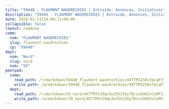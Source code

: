 ```yaml
---
title: "59440 - FLAUMONT WAUDRECHIES | Entraide, Annonces, Initiatives"
description: "59440 - FLAUMONT WAUDRECHIES | Entraide, Annonces, Initiatives"
date: 2020-01-11T14:09:21+09:00
collapsible: false
layout: commune
comm:
  nom: "FLAUMONT WAUDRECHIES"
  slug: flaumont-waudrechies
  cp: "59440"
dept:
  nom: "Nord"
  slug: nord
  num: "59"
peerpad:
  comm:
    read_path: /r/markdown/59440_flaumont-waudrechies/4XTTM3258v7pLqP7Sj43WvzBFReNYoieX34uKCtMAFm1NtS7E
    write_path: /w/markdown/59440_flaumont-waudrechies/4XTTM3258v7pLqP7Sj43WvzBFReNYoieX34uKCtMAFm1NtS7E-K3TgUKfDjA6SUBWoWB8TWXQhFBSdA2QTth2Y8NeTu9omeduqxjJdoa4oJax3p2cTDfkJyeGURwZvDhRUBvZ7QaGdNPESKmESi4rVAM8eQqVLD2UbzYsyhmDXcTNVQhBr9SQCrmqn
  dept:
    read_path: /r/markdown/59_nord/4XTTM3t39qn3wJ5h23Xy7DcxsGHU2vCoMP2z3iS4TUn3TrtdJ
    write_path: /w/markdown/59_nord/4XTTM3t39qn3wJ5h23Xy7DcxsGHU2vCoMP2z3iS4TUn3TrtdJ-K3TgTuZGkuZqXfr6fpmH7pGsMT6ndvZQMyRDze5QBt7XScLWHoBi246kLoDKpTH2Yo4f3AFSSJqGc2ozvNww7qPLqsDjpvahxCbQ6F5znbfjp6kVgaDcTYc9LyhwSfYuCevnvZUQ
---
```


